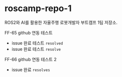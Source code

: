 # roscamp-repo-1
ROS2와 AI를 활용한 자율주행 로봇개발자 부트캠프 1팀 저장소. 

FF-65 github 연동 테스트
+ issue 완료 테스트 `resolved`
+ issue 완료 테스트 `resolve`


FF-66 github 연동 테스트 2
+ issue 완료 `resolves`
